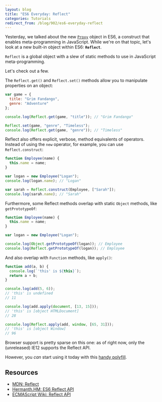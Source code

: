 ```yaml
---
layout: blog
title: "ES6 Everyday: Reflect"
categories: Tutorials
redirect_from: /blog/902/es6-everyday-reflect
---
```


Yesterday, we talked about the new [`Proxy`](http://www.loganfranken.com/blog/900/es6-everyday-proxies/) object in ES6, a construct that enables meta-programming in JavaScript. While we're on that topic, let's look at a new built-in object within ES6: **`Reflect`**.

`Reflect` is a global object with a slew of static methods to use in JavaScript meta-programming.

Let's check out a few.

The `Reflect.get()` and `Reflect.set()` methods allow you to manipulate properties on an object:

```javascript
var game = {
  title: "Grim Fandango",
  genre: "Adventure"
};

console.log(Reflect.get(game, "title")); // "Grim Fandango"

Reflect.set(game, "genre", "Timeless");
console.log(Reflect.get(game, "genre")); // "Timeless"
```

Reflect also offers explicit, verbose, method equivalents of operators. Instead of using the `new` operator, for example, you can use `Reflect.construct`:

```javascript
function Employee(name) {
  this.name = name;
}

var logan = new Employee("Logan");
console.log(logan.name); // "Logan"

var sarah = Reflect.construct(Employee, ["Sarah"]);
console.log(sarah.name); // "Sarah"
```

Furthermore, some Reflect methods overlap with static `Object` methods, like `getPrototypeOf`:

```javascript
function Employee(name) {
  this.name = name;
}

var logan = new Employee("Logan");

console.log(Object.getPrototypeOf(logan)); // Employee
console.log(Reflect.getPrototypeOf(logan)); // Employee
```

And also overlap with `Function` methods, like `apply()`:

```javascript
function add(a, b) {
  console.log(`'this' is ${this}`);
  return a + b;
}

console.log(add(5, 6));
// 'this' is undefined
// 11

console.log(add.apply(document, [13, 15]));
// 'this' is [object HTMLDocument]
// 28

console.log(Reflect.apply(add, window, [65, 31]));
// 'this' is [object Window]
// 96
```

Browser support is pretty sparse on this one: as of right now, only the (unreleased) IE12 supports the Reflect API.

However, you _can_ start using it today with this [handy polyfill](https://github.com/tvcutsem/harmony-reflect).

## Resources

- [MDN: Reflect](https://developer.mozilla.org/en-US/docs/Web/JavaScript/Reference/Global_Objects/Reflect)
- [Hermanth.HM: ES6 Reflect API](http://h3manth.com/new/blog/2015/es6-reflect-api/)
- [ECMAScript Wiki: Reflect API](http://wiki.ecmascript.org/doku.php?id=harmony:reflect_api)
